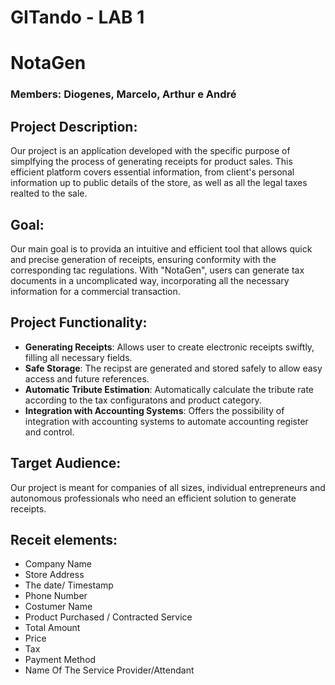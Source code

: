 # GITando - LAB 1

# NotaGen
### Members: Diogenes, Marcelo, Arthur e André

## Project Description:
Our project is an application developed with the specific purpose of simplfying the process of generating receipts for product sales. This efficient platform covers essential information, from client's personal information up to public details of the store, as well as all the legal taxes realted to the sale.

## Goal:
Our main goal is to provida an intuitive and efficient tool that allows quick and precise generation of receipts, ensuring conformity with the corresponding tac regulations. With "NotaGen", users can generate tax documents in a uncomplicated way, incorporating all the necessary information for a commercial transaction.

## Project Functionality:
 - **Generating Receipts**: Allows user to create electronic receipts swiftly, filling all necessary fields.
 - **Safe Storage**: The recipst are generated and stored safely to allow easy access and future references.
 - **Automatic Tribute Estimation**: Automatically calculate the tribute rate according to the tax configuratons and product category.
 - **Integration with Accounting Systems**: Offers the possibility of integration with accounting systems to automate accounting register and control.

## Target Audience:
Our project is meant for companies of all sizes, individual entrepreneurs and autonomous professionals who need an efficient solution to generate receipts.

## Receit elements:
- Company Name</br>
- Store Address</br>
- The date/ Timestamp</br>
- Phone Number</br>
- Costumer Name</br>
- Product Purchased / Contracted Service</br>
- Total Amount</br>
- Price</br>
- Tax</br>
- Payment Method</br>
- Name Of The Service Provider/Attendant</br>
